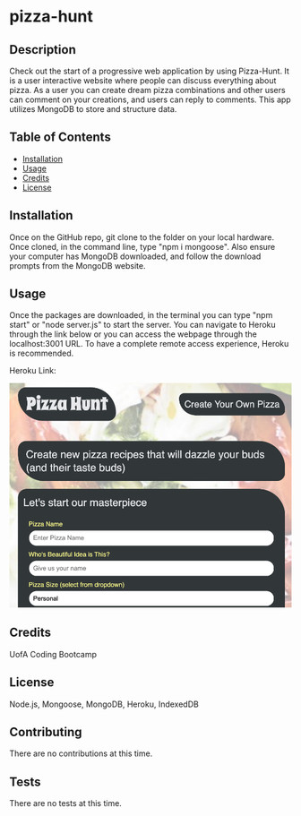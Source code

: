 # pizza-hunt

## Description 
Check out the start of a progressive web application by using Pizza-Hunt. It is a user interactive website where people can discuss everything about pizza. As a user you can create dream pizza combinations and other users can comment on your creations, and users can reply to comments. This app utilizes MongoDB to store and structure data. 

## Table of Contents 
* [Installation](#installation)
* [Usage](#usage)
* [Credits](#credits)
* [License](#license)

## Installation 
Once on the GitHub repo, git clone to the folder on your local hardware. Once cloned, in the command line, type "npm i mongoose". Also ensure your computer has MongoDB downloaded, and follow the download prompts from the MongoDB website. 

## Usage 
Once the packages are downloaded, in the terminal you can type "npm start" or "node server.js" to start the server. You can navigate to Heroku through the link below or you can access the webpage through the localhost:3001 URL. To have a complete remote access experience, Heroku is recommended. 

Heroku Link:


![picture](./public/assets/images/pizzahunt.png)
    
## Credits 
UofA Coding Bootcamp

## License 
Node.js, Mongoose, MongoDB, Heroku, IndexedDB

## Contributing 
There are no contributions at this time. 

## Tests 
There are no tests at this time. 